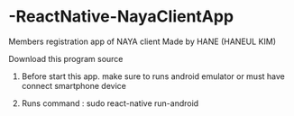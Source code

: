 # -ReactNative-NayaClientApp
Members registration app of NAYA client 
Made by HANE (HANEUL KIM)

Download this program source 

1. Before start this app. make sure to runs android emulator or must have connect smartphone device 

2. Runs command : sudo react-native run-android
